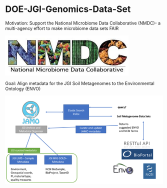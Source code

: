 # DOE-JGI-Genomics-Data-Set
Motivation: Support the National Microbiome Data Collaborative (NMDC)- a multi-agency effort to make microbiome data sets FAIR

![NMDC_logo](/NMDC_logo.jpeg)

Goal: Align metadata for the JGI Soil Metagenomes to the Environmental Ontology (ENVO)

![Diagram](/diagram_FAIR_hackathon.png)
